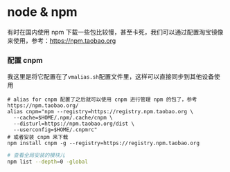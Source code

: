 node & npm
==========

有时在国内使用 npm 下载一些包比较慢，甚至卡死，我们可以通过配置淘宝镜像来使用，参考：https://npm.taobao.org

### 配置 cnpm
我这里是将它配置在了`vmalias.sh`配置文件里，这样可以直接同步到其他设备使用
```
# alias for cnpm 配置了之后就可以使用 cnpm 进行管理 npm 的包了，参考 https://npm.taobao.org/
alias cnpm="npm --registry=https://registry.npm.taobao.org \
  --cache=$HOME/.npm/.cache/cnpm \
  --disturl=https://npm.taobao.org/dist \
  --userconfig=$HOME/.cnpmrc"
# 或者安装 cnpm 来下载
npm install cnpm -g --registry=https://registry.npm.taobao.org
```

```bash
# 查看全局安装的模块儿
npm list --depth=0 -global
```